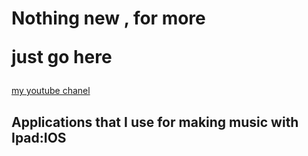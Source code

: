 <h1>Nothing new , for more

just go here</h1>

<a href="https://www.youtube.com/channel/UCR99hpq-MqEr7_w247T6UMA?app=desktop"> my youtube  chanel</a>

<h2> Applications that I use for making music with Ipad:IOS</h2>

